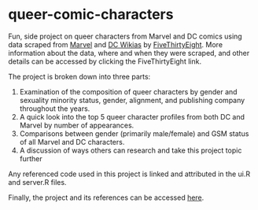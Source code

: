 # queer-comic-characters
Fun, side project on queer characters from Marvel and DC comics using data scraped from [Marvel](http://marvel.wikia.com/wiki/Marvel_Database) and [DC Wikias](http://dc.wikia.com/wiki/DC_Comics_Database) by [FiveThirtyEight](https://github.com/fivethirtyeight/data/tree/master/comic-characters). More information about the
data, where and when they were scraped, and other details can be accessed by clicking the FiveThirtyEight link.

The project is broken down into three parts:

1) Examination of the composition of queer characters by gender and sexuality minority status, gender, alignment, and publishing company throughout the years.
2) A quick look into the top 5 queer character profiles from both DC and Marvel by number of appearances.
3) Comparisons between gender (primarily male/female) and GSM status of all Marvel and DC characters.
4) A discussion of ways others can research and take this project topic further

Any referenced code used in this project is linked and attributed in the ui.R and server.R files.

Finally, the project and its references can be accessed [here](https://megan-vo.shinyapps.io/queer-comic-characters/).

